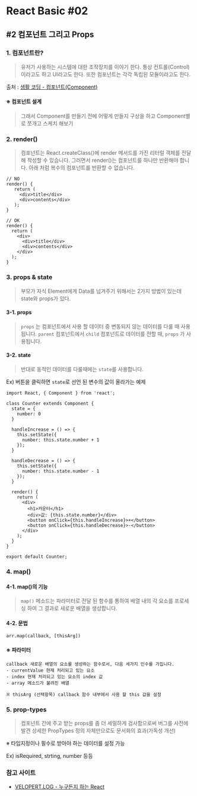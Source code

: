 # React Basic #02

## #2 컴포넌트 그리고 Props

### 1. 컴포넌트란?

> 유저가 사용하는 시스템에 대한 조작장치를 이야기 한다. 통상 컨트롤(Control)이라고도 하고 UI라고도 한다. 또한 컴포넌트는 각각 독립된 모듈이라고도 한다.

출처 : [생활 코딩 - 컴포넌트(Component)](https://opentutorials.org/course/473/2512)

#### ※ 컴포넌트 설계

> 그래서 Component를 만들기 전에 어떻게 만들지 구상을 하고 Component별로 쪼개고 스케치 해보기

### 2. render()

> 컴포넌트는 React.createClass()에 render 메서드를 가진 리터럴 객체를 전달해 작성할 수 있습니다. 그러면서 render()는 컴포넌트를 하나만 반환해야 합니다. 아래 처럼 복수의 컴포넌트를 반환할 수 없습니다.

```
// NO
render() {
   return (
     <div>title</div>
     <div>contents</div>
   );
}

// OK
render() {
  return (
    <div>
      <div>title</div>
      <div>contents</div>
    </div>
  );
}
```

### 3. props & state

> 부모가 자식 Element에게 Data를 넘겨주기 위해서는 2가지 방법이 있는데 state와 props가 있다.

#### 3-1. props
> `props` 는 컴포넌트에서 사용 할 데이터 중 변동되지 않는 데이터를 다룰 때 사용됩니다. `parent` 컴포넌트에서 `child` 컴포넌트로 데이터를 전할 때, `props` 가 사용됩니다.

#### 3-2. state

> 반대로 동적인 데이터를 다룰때에는  `state`를 사용합니다.

Ex) 버튼을 클릭하면 `state`로 선언 된 변수의 값이 올라가는 예제

```
import React, { Component } from 'react';

class Counter extends Component {
  state = {
    number: 0
  }

  handleIncrease = () => {
    this.setState({
      number: this.state.number + 1
    });
  }

  handleDecrease = () => {
    this.setState({
      number: this.state.number - 1
    });
  }

  render() {
    return (
      <div>
        <h1>카운터</h1>
        <div>값: {this.state.number}</div>
        <button onClick={this.handleIncrease}>+</button>
        <button onClick={this.handleDecrease}>-</button>
      </div>
    );
  }
}

export default Counter;
```

### 4. map()

#### 4-1. map()의 기능

> `map()` 메소드는 파라미터로 전달 된 함수를 통하여 배열 내의 각 요소를 프로세싱 하여 그 결과로 새로운 배열을 생성합니다.

#### 4-2. 문법
```
arr.map(callback, [thisArg])
```

#### ※ 파라미터
    callback 새로운 배열의 요소를 생성하는 함수로서, 다음 세가지 인수를 가집니다.
    - currentValue 현재 처리되고 있는 요소
    - index 현재 처리되고 있는 요소의 index 값
    - array 메소드가 불려진 배열
    
    ※ thisArg (선택항목) callback 함수 내부에서 사용 할 this 값을 설정

### 5. prop-types

> 컴포넌트 간에 주고 받는 props를 좀 더 세밀하게 검사함으로써 버그를 사전에 발견
상세한 PropTypes 정의 자체만으로도 문서화의 효과(가독성 개선)

※ 타입지정이나 필수로 받아야 하는 데이터를 설정 가능

Ex) isRequired, strting, number 등등

### 참고 사이트

- [VELOPERT.LOG - 누구든지 하는 React](https://velopert.com/3613)
